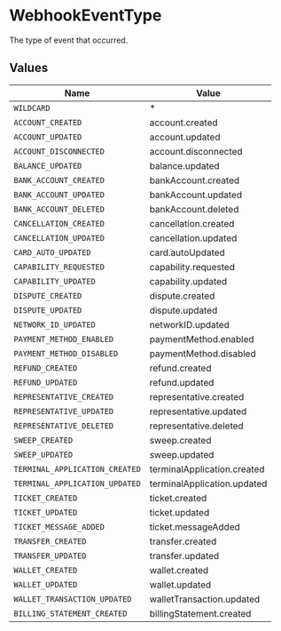 # WebhookEventType

The type of event that occurred.


## Values

| Name                           | Value                          |
| ------------------------------ | ------------------------------ |
| `WILDCARD`                     | *                              |
| `ACCOUNT_CREATED`              | account.created                |
| `ACCOUNT_UPDATED`              | account.updated                |
| `ACCOUNT_DISCONNECTED`         | account.disconnected           |
| `BALANCE_UPDATED`              | balance.updated                |
| `BANK_ACCOUNT_CREATED`         | bankAccount.created            |
| `BANK_ACCOUNT_UPDATED`         | bankAccount.updated            |
| `BANK_ACCOUNT_DELETED`         | bankAccount.deleted            |
| `CANCELLATION_CREATED`         | cancellation.created           |
| `CANCELLATION_UPDATED`         | cancellation.updated           |
| `CARD_AUTO_UPDATED`            | card.autoUpdated               |
| `CAPABILITY_REQUESTED`         | capability.requested           |
| `CAPABILITY_UPDATED`           | capability.updated             |
| `DISPUTE_CREATED`              | dispute.created                |
| `DISPUTE_UPDATED`              | dispute.updated                |
| `NETWORK_ID_UPDATED`           | networkID.updated              |
| `PAYMENT_METHOD_ENABLED`       | paymentMethod.enabled          |
| `PAYMENT_METHOD_DISABLED`      | paymentMethod.disabled         |
| `REFUND_CREATED`               | refund.created                 |
| `REFUND_UPDATED`               | refund.updated                 |
| `REPRESENTATIVE_CREATED`       | representative.created         |
| `REPRESENTATIVE_UPDATED`       | representative.updated         |
| `REPRESENTATIVE_DELETED`       | representative.deleted         |
| `SWEEP_CREATED`                | sweep.created                  |
| `SWEEP_UPDATED`                | sweep.updated                  |
| `TERMINAL_APPLICATION_CREATED` | terminalApplication.created    |
| `TERMINAL_APPLICATION_UPDATED` | terminalApplication.updated    |
| `TICKET_CREATED`               | ticket.created                 |
| `TICKET_UPDATED`               | ticket.updated                 |
| `TICKET_MESSAGE_ADDED`         | ticket.messageAdded            |
| `TRANSFER_CREATED`             | transfer.created               |
| `TRANSFER_UPDATED`             | transfer.updated               |
| `WALLET_CREATED`               | wallet.created                 |
| `WALLET_UPDATED`               | wallet.updated                 |
| `WALLET_TRANSACTION_UPDATED`   | walletTransaction.updated      |
| `BILLING_STATEMENT_CREATED`    | billingStatement.created       |